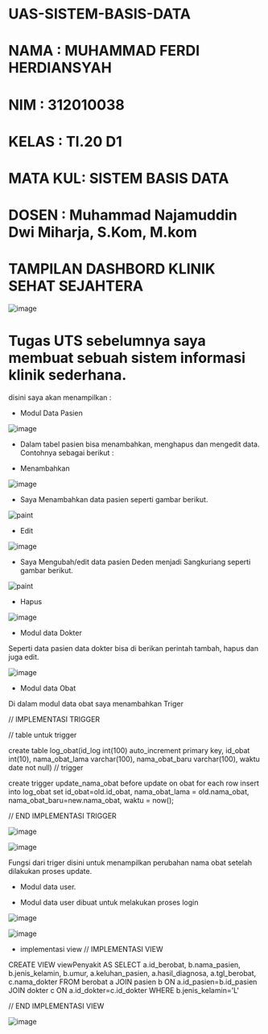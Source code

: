 # UAS-SISTEM-BASIS-DATA

# NAMA    : MUHAMMAD FERDI HERDIANSYAH
# NIM     : 312010038
# KELAS   : TI.20 D1
# MATA KUL: SISTEM BASIS DATA 
# DOSEN   : Muhammad Najamuddin Dwi Miharja, S.Kom, M.kom

# TAMPILAN DASHBORD KLINIK SEHAT SEJAHTERA

![image](https://user-images.githubusercontent.com/101733752/179364899-83c2fc4c-7faa-41a3-a851-743da71fd1ab.png)


# Tugas UTS sebelumnya saya membuat sebuah sistem informasi klinik sederhana. 

disini saya akan menampilkan : 

- Modul Data Pasien

![image](https://user-images.githubusercontent.com/101733752/179363220-1c95b553-9283-4ae4-afef-25f906647742.png)

- Dalam tabel pasien bisa menambahkan, menghapus dan mengedit data. Contohnya sebagai berikut :

- Menambahkan 

![image](https://user-images.githubusercontent.com/101733752/179363432-10b42fa3-64c8-459c-8105-a68084199521.png)

- Saya Menambahkan data pasien seperti gambar berikut.

![paint](https://user-images.githubusercontent.com/101733752/179363533-e3b03082-4813-479f-ac84-3bb4df382eaa.png)

- Edit

![image](https://user-images.githubusercontent.com/101733752/179363804-c7f12375-fd32-4c6b-b98b-d7d3b5acacde.png)

- Saya Mengubah/edit data pasien Deden menjadi Sangkuriang seperti gambar berikut.

![paint](https://user-images.githubusercontent.com/101733752/179363927-4e250d55-6c22-4653-b20b-8ff00446689f.png)

- Hapus

![image](https://user-images.githubusercontent.com/101733752/179364051-98ce7b28-fe80-46f5-8ead-5a5498ba784e.png)


- Modul data Dokter

Seperti data pasien data dokter bisa di berikan perintah tambah, hapus dan juga edit.

![image](https://user-images.githubusercontent.com/101733752/179364140-989bc35e-c93e-4210-8d72-3d4b44a8b21d.png)

- Modul data Obat

Di dalam modul data obat saya menambahkan Triger

// IMPLEMENTASI TRIGGER

// table untuk trigger

create table log_obat(id_log int(100) auto_increment primary key, id_obat int(10), nama_obat_lama varchar(100), nama_obat_baru varchar(100), waktu date not null) // trigger

create trigger update_nama_obat before update on obat for each row insert into log_obat set id_obat=old.id_obat, nama_obat_lama = old.nama_obat, nama_obat_baru=new.nama_obat, waktu = now();

// END IMPLEMENTASI TRIGGER

![image](https://user-images.githubusercontent.com/101733752/179364189-01711a97-b349-4201-a534-2cf61f9fb277.png)

![image](https://user-images.githubusercontent.com/101733752/179364242-9219838a-c7b6-444c-a973-5dad692834d6.png)

Fungsi dari triger disini untuk menampilkan perubahan nama obat setelah dilakukan proses update.

- Modul data user.

- Modul data user dibuat untuk melakukan proses login

![image](https://user-images.githubusercontent.com/101733752/179364856-2b2ba5f9-2839-406b-856b-8fbbadd8ffdc.png)

![image](https://user-images.githubusercontent.com/101733752/179364987-b965f76c-ad88-44f2-a8ab-c4eb0e1a174d.png)


- implementasi view
// IMPLEMENTASI VIEW

CREATE VIEW viewPenyakit AS SELECT a.id_berobat, b.nama_pasien, b.jenis_kelamin, b.umur, a.keluhan_pasien, a.hasil_diagnosa, a.tgl_berobat, c.nama_dokter FROM berobat a JOIN pasien b ON a.id_pasien=b.id_pasien JOIN dokter c ON a.id_dokter=c.id_dokter WHERE b.jenis_kelamin='L'

// END IMPLEMENTASI VIEW

![image](https://user-images.githubusercontent.com/101733752/179365158-8243b345-a97d-4f6a-86a8-17b05166f42e.png)

